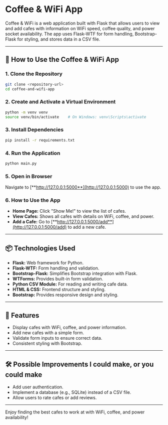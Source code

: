 # Coffee & WiFi App

Coffee & WiFi is a web application built with Flask that allows users to view and add cafes with information on WiFi speed, coffee quality, and power socket availability. The app uses Flask-WTF for form handling, Bootstrap-Flask for styling, and stores data in a CSV file.

---

## 🚀 **How to Use the Coffee & WiFi App**

### 1. **Clone the Repository**

```bash
git clone <repository-url>
cd coffee-and-wifi-app
```

### 2. **Create and Activate a Virtual Environment**

```bash
python -m venv venv
source venv/bin/activate    # On Windows: venv\Scripts\activate
```

### 3. **Install Dependencies**

```bash
pip install -r requirements.txt
```

### 4. **Run the Application**

```bash
python main.py
```

### 5. **Open in Browser**

Navigate to [**http://127.0.0.1:5000**](http://127.0.0.1:5000) to use the app.

### 6. **How to Use the App**

- **Home Page:** Click "Show Me!" to view the list of cafes.
- **View Cafes:** Shows all cafes with details on WiFi, coffee, and power.
- **Add a Cafe:** Go to [**http://127.0.0.1:5000/add**](http://127.0.0.1:5000/add) to add a new cafe.

---

## 📦 **Technologies Used**

- **Flask:** Web framework for Python.
- **Flask-WTF:** Form handling and validation.
- **Bootstrap-Flask:** Simplifies Bootstrap integration with Flask.
- **WTForms:** Provides built-in form validation.
- **Python CSV Module:** For reading and writing cafe data.
- **HTML & CSS:** Frontend structure and styling.
- **Bootstrap:** Provides responsive design and styling.

---

## 🎯 **Features**

- Display cafes with WiFi, coffee, and power information.
- Add new cafes with a simple form.
- Validate form inputs to ensure correct data.
- Consistent styling with Bootstrap.

---

## 🛠 **Possible Improvements I could make, or you could make**

- Add user authentication.
- Implement a database (e.g., SQLite) instead of a CSV file.
- Allow users to rate cafes or add reviews.

---

Enjoy finding the best cafes to work at with WiFi, coffee, and power availability!

